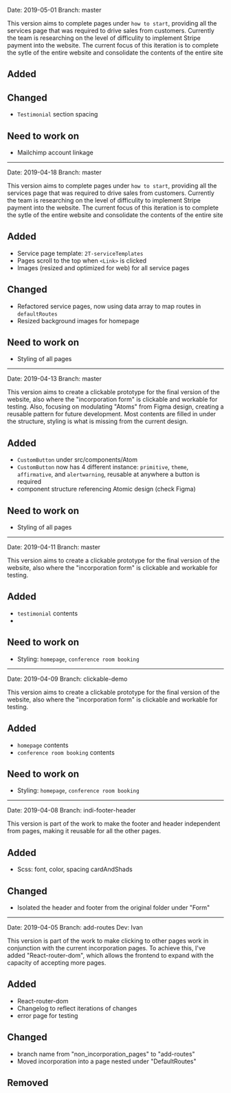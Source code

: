 Date: 2019-05-01
Branch: master

This version aims to complete pages under `how to start`, providing all the services page that was required to drive sales from customers. Currently the team is researching on the level of difficulity to implement Stripe payment into the website. The current focus of this iteration is to complete the sytle of the entire website and consolidate the contents of the entire site

## Added

## Changed

-   `Testimonial` section spacing

## Need to work on

-   Mailchimp account linkage

---

Date: 2019-04-18
Branch: master

This version aims to complete pages under `how to start`, providing all the services page that was required to drive sales from customers. Currently the team is researching on the level of difficulity to implement Stripe payment into the website. The current focus of this iteration is to complete the sytle of the entire website and consolidate the contents of the entire site

## Added

-   Service page template: `2T-serviceTemplates`
-   Pages scroll to the top when `<Link>` is clicked
-   Images (resized and optimized for web) for all service pages

## Changed

-   Refactored service pages, now using data array to map routes in `defaultRoutes`
-   Resized background images for homepage

## Need to work on

-   Styling of all pages

---

Date: 2019-04-13
Branch: master

This version aims to create a clickable prototype for the final version of the website, also where the "incorporation form" is clickable and workable for testing.
Also, focusing on modulating "Atoms" from Figma design, creating a reusable pattern for future development. Most contents are filled in under the structure, styling is what is missing from the current design.

## Added

-   `CustomButton` under src/components/Atom
-   `CustomButton` now has 4 different instance: `primitive`, `theme`, `affirmative`, and `alertwarning`, reusable at anywhere a button is required
-   component structure referencing Atomic design (check Figma)

## Need to work on

-   Styling of all pages

---

Date: 2019-04-11
Branch: master

This version aims to create a clickable prototype for the final version of the website, also where the "incorporation form" is clickable and workable for testing.

## Added

-   `testimonial` contents
-

## Need to work on

-   Styling: `homepage`, `conference room booking`

---

Date: 2019-04-09
Branch: clickable-demo

This version aims to create a clickable prototype for the final version of the website, also where the "incorporation form" is clickable and workable for testing.

## Added

-   `homepage` contents
-   `conference room booking` contents

## Need to work on

-   Styling: `homepage`, `conference room booking`

---

Date: 2019-04-08
Branch: indi-footer-header

This version is part of the work to make the footer and header independent from pages, making it reusable for all the other pages.

## Added

-   Scss: font, color, spacing cardAndShads

## Changed

-   Isolated the header and footer from the original folder under "Form"

---

Date: 2019-04-05
Branch: add-routes
Dev: Ivan

This version is part of the work to make clicking to other pages work in conjunction with the current incorporation pages. To achieve this, I've added "React-router-dom", which allows the frontend to expand with the capacity of accepting more pages.

## Added

-   React-router-dom
-   Changelog to reflect iterations of changes
-   error page for testing

## Changed

-   branch name from "non_incorporation_pages" to "add-routes"
-   Moved incorporation into a page nested under "DefaultRoutes"

## Removed
